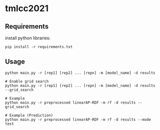 # tmlcc2021

## Requirements
install python libraries:
```
pip install -r requirements.txt
```

## Usage
```
python main.py -r [rep1] [rep2] ... [repn] -m [model_name] -d results

# Enable grid search
python main.py -r [rep1] [rep2] ... [repn] -m [model_name] -d results --grid_search

# Example
python main.py -r preprocessed linearAP-RDF -m rf -d results --grid_search

# Example (Prediction)
python main.py -r preprocessed linearAP-RDF -m rf -d results --mode test
```
